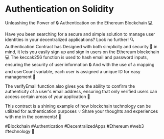 # Authentication on Solidity

Unleashing the Power of 🔒 Authentication on the Ethereum Blockchain 💻

Have you been searching for a secure and simple solution to manage user identities in your decentralized applications? Look no further! 🔍
Authentication Contract has Designed with both simplicity and security 💪 in mind, it lets you easily sign up and sign in users on the Ethereum blockchain 💻 The keccak256 function is used to hash email and password inputs, ensuring the security of user information 🔒 And with the use of a mapping and userCount variable, each user is assigned a unique ID for easy management 💼

The verifyEmail function also gives you the ability to confirm the authenticity of a user's email address, ensuring that only verified users can access certain areas of your application 📧

This contract is a shining example of how blockchain technology can be utilized for authentication purposes 💡 Share your thoughts and experiences with me in the comments! 💬

#Blockchain #Authentication #DecentralizedApps #Ethereum #web3 #technology 🔑
